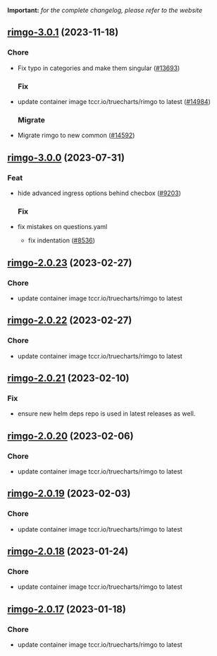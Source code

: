 **Important:**
*for the complete changelog, please refer to the website*




## [rimgo-3.0.1](https://github.com/truecharts/charts/compare/rimgo-3.0.0...rimgo-3.0.1) (2023-11-18)

### Chore

- Fix typo in categories and make them singular ([#13693](https://github.com/truecharts/charts/issues/13693))
  
  ### Fix

- update container image tccr.io/truecharts/rimgo to latest ([#14984](https://github.com/truecharts/charts/issues/14984))
  
  ### Migrate

- Migrate rimgo to new common ([#14592](https://github.com/truecharts/charts/issues/14592))
  
  





## [rimgo-3.0.0](https://github.com/truecharts/charts/compare/rimgo-2.0.23...rimgo-3.0.0) (2023-07-31)

### Feat

- hide advanced ingress options behind checbox ([#9203](https://github.com/truecharts/charts/issues/9203))
  
  ### Fix

- fix mistakes on questions.yaml
  - fix indentation ([#8536](https://github.com/truecharts/charts/issues/8536))
  
  


## [rimgo-2.0.23](https://github.com/truecharts/charts/compare/rimgo-2.0.22...rimgo-2.0.23) (2023-02-27)

### Chore

- update container image tccr.io/truecharts/rimgo to latest
  
  


## [rimgo-2.0.22](https://github.com/truecharts/charts/compare/rimgo-2.0.21...rimgo-2.0.22) (2023-02-27)

### Chore

- update container image tccr.io/truecharts/rimgo to latest
  
  


## [rimgo-2.0.21](https://github.com/truecharts/charts/compare/rimgo-2.0.20...rimgo-2.0.21) (2023-02-10)

### Fix

- ensure new helm deps repo is used in latest releases as well.
  
  


## [rimgo-2.0.20](https://github.com/truecharts/charts/compare/rimgo-2.0.19...rimgo-2.0.20) (2023-02-06)

### Chore

- update container image tccr.io/truecharts/rimgo to latest
  
  


## [rimgo-2.0.19](https://github.com/truecharts/charts/compare/rimgo-2.0.18...rimgo-2.0.19) (2023-02-03)

### Chore

- update container image tccr.io/truecharts/rimgo to latest
  
  


## [rimgo-2.0.18](https://github.com/truecharts/charts/compare/rimgo-2.0.17...rimgo-2.0.18) (2023-01-24)

### Chore

- update container image tccr.io/truecharts/rimgo to latest
  
  


## [rimgo-2.0.17](https://github.com/truecharts/charts/compare/rimgo-2.0.16...rimgo-2.0.17) (2023-01-18)

### Chore

- update container image tccr.io/truecharts/rimgo to latest
